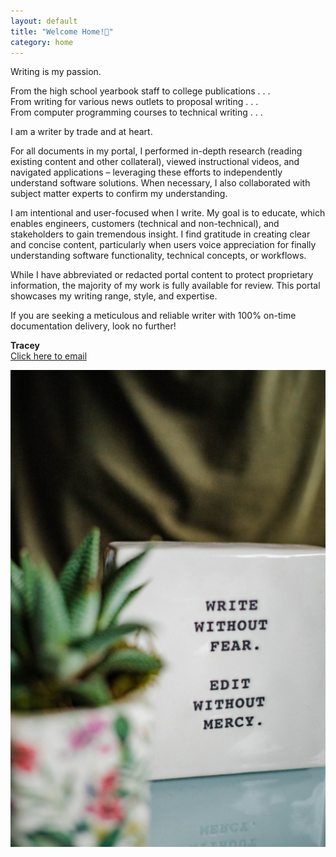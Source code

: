 ```yaml
---
layout: default
title: "Welcome Home!👋"
category: home
---
```

Writing is my passion. 

From the high school yearbook staff to college publications . . . <br/>
From writing for various news outlets to proposal writing . . . <br/>
From computer programming courses to technical writing . . . <br/>

I am a writer by trade and at heart.

For all documents in my portal, I performed in-depth research (reading existing content and other collateral), viewed instructional videos, and navigated applications – leveraging these efforts to independently understand software solutions. When necessary, I also collaborated with subject matter experts to confirm my understanding. 

I am intentional and user-focused when I write. My goal is to educate, which enables engineers, customers (technical and non-technical), and stakeholders to gain tremendous insight. I find gratitude in creating clear and concise content, particularly when users voice appreciation for finally understanding software functionality, technical concepts, or workflows.

While I have abbreviated or redacted portal content to protect proprietary information, the majority of my work is fully available for review. This portal showcases my writing range, style, and expertise.

If you are seeking a meticulous and reliable writer with 100% on-time documentation delivery, look no further!


**Tracey** <br/>
[Click here to email](mailto:th.write.hand@gmail.com)


<div style="text-align: center;">
  <img src="/img/landing.png" alt="WriteOn" width="600" height="auto" />
</div>



